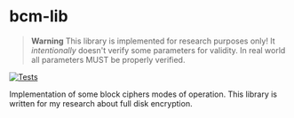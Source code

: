 # bcm-lib

> **Warning** 
> This library is implemented for research purposes only! It *intentionally* doesn't verify some parameters 
> for validity. In real world all parameters MUST be properly verified.

[![Tests](https://github.com/GeorgyFirsov/bcm-lib/actions/workflows/run-tests.yaml/badge.svg)](https://github.com/GeorgyFirsov/bcm-lib/actions/workflows/run-tests.yaml)

Implementation of some block ciphers modes of operation. This library is written for my research about full disk encryption.
